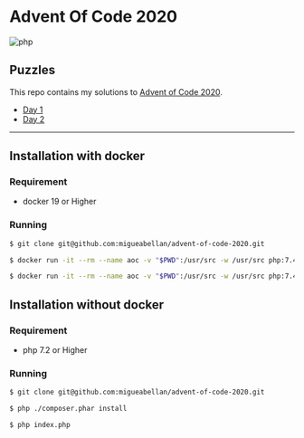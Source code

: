 # Advent Of Code 2020

![php](https://img.shields.io/github/languages/top/migueabellan/advent-of-code-2020?style=flat-square)

## Puzzles

This repo contains my solutions to [Advent of Code 2020](https://adventofcode.com/2020).

- [Day 1](app/Day1/README.md)
- [Day 2](app/Day2/README.md)

---

## Installation with docker

### Requirement

- docker 19 or Higher

### Running

```sh
$ git clone git@github.com:migueabellan/advent-of-code-2020.git

$ docker run -it --rm --name aoc -v "$PWD":/usr/src -w /usr/src php:7.4-cli php ./composer.phar install
```

```sh
$ docker run -it --rm --name aoc -v "$PWD":/usr/src -w /usr/src php:7.4-cli php index.php

```

## Installation without docker

### Requirement

- php 7.2 or Higher

### Running

```sh
$ git clone git@github.com:migueabellan/advent-of-code-2020.git

$ php ./composer.phar install
```

```sh
$ php index.php
```
